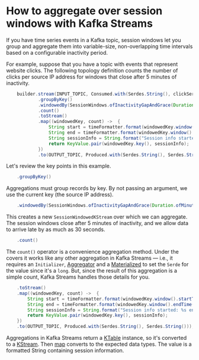 <!-- title: How to aggregate over session windows with Kafka Streams -->
<!-- description: In this tutorial, learn how to aggregate over session windows with Kafka Streams, with step-by-step instructions and supporting code. -->

# How to aggregate over session windows with Kafka Streams

If you have time series events in a Kafka topic, session windows let you group and aggregate them into variable-size, non-overlapping time intervals based on a configurable inactivity period.

For example, suppose that you have a topic with events that represent website clicks. The following topology definition counts the number of clicks per source IP address for windows that close after 5 minutes of inactivity.
``` java
    builder.stream(INPUT_TOPIC, Consumed.with(Serdes.String(), clickSerde))
            .groupByKey()
            .windowedBy(SessionWindows.ofInactivityGapAndGrace(Duration.ofMinutes(5), Duration.ofSeconds(30)))
            .count()
            .toStream()
            .map((windowedKey, count) ->  {
                String start = timeFormatter.format(windowedKey.window().startTime());
                String end = timeFormatter.format(windowedKey.window().endTime());
                String sessionInfo = String.format("Session info started: %s ended: %s with count %s", start, end, count);
                return KeyValue.pair(windowedKey.key(), sessionInfo);
            })
            .to(OUTPUT_TOPIC, Produced.with(Serdes.String(), Serdes.String()));
```

Let's review the key points in this example.

``` java
    .groupByKey()
```

Aggregations must group records by key. By not passing an argument, we use the current key (the source IP address).

``` java
    .windowedBy(SessionWindows.ofInactivityGapAndGrace(Duration.ofMinutes(5), Duration.ofSeconds(30)))
```

This creates a new `SessionWindowedKStream` over which we can aggregate. The session windows close after 5 minutes of inactivity, and we allow data to arrive late by as much as 30 seconds.

``` java
    .count()
```

The `count()` operator is a convenience aggregation method.  Under the covers it works like any other aggregation in Kafka Streams — i.e., it requires an
`Initializer`, [Aggregator](https://javadoc.io/static/org.apache.kafka/kafka-streams/3.6.0/org/apache/kafka/streams/kstream/Aggregator.html) and a [Materialized](https://javadoc.io/static/org.apache.kafka/kafka-streams/3.6.0/org/apache/kafka/streams/kstream/Materialized.html) to set the `Serde` for the value since it's a `long`.  But, since the result of this aggregation is a simple count, Kafka Streams handles those details for you.

``` java
    .toStream()
    .map((windowedKey, count) ->  {
        String start = timeFormatter.format(windowedKey.window().startTime());
        String end = timeFormatter.format(windowedKey.window().endTime());
        String sessionInfo = String.format("Session info started: %s ended: %s with count %s", start, end, count);
        return KeyValue.pair(windowedKey.key(), sessionInfo);
    })
    .to(OUTPUT_TOPIC, Produced.with(Serdes.String(), Serdes.String()));
```

Aggregations in Kafka Streams return a [KTable](https://javadoc.io/static/org.apache.kafka/kafka-streams/3.6.0/org/apache/kafka/streams/kstream/KTable.html) instance, so it's converted to a [KStream](https://javadoc.io/static/org.apache.kafka/kafka-streams/3.6.0/org/apache/kafka/streams/kstream/KStream.html).
Then [map](https://javadoc.io/static/org.apache.kafka/kafka-streams/3.6.0/org/apache/kafka/streams/kstream/KStream.html#map-org.apache.kafka.streams.kstream.KeyValueMapper-) converts to the expected data types. The value is a formatted String containing session information.
